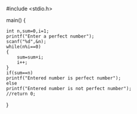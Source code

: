 

#include <stdio.h>

 main()
{
    
    int n,sum=0,i=1;
    printf("Enter a perfect number");
    scanf("%d",&n);
    while(n%i==0)
    {
        sum=sum+i;
        i++;
    }
    if(sum==n)
    printf("Entered number is perfect number");
    else
    printf("Entered number is not perfect number");
    //return 0;
}
    
    

